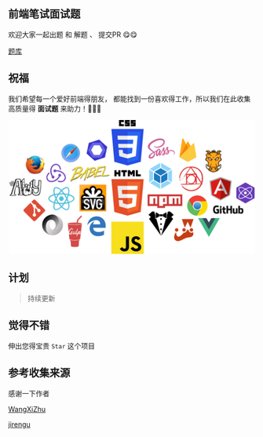 ## 前端笔试面试题

欢迎大家一起出题 和 解题 、 提交PR 😋😋

[题库](https://github.com/zanjs/frontend-interview/issues)

## 祝福

我们希望每一个爱好前端得朋友， 都能找到一份喜欢得工作，所以我们在此收集高质量得 **面试题** 来助力！🚀🚀🚀

<div align="center">
  <img width="500" src="./img/home.png">
</div>


## 计划

> 持续更新

## 觉得不错

伸出您得宝贵 `Star` 这个项目


## 参考收集来源

感谢一下作者

[WangXiZhu](https://github.com/WangXiZhu/frontend-interview-question)

[jirengu](https://github.com/jirengu/frontend-interview)


